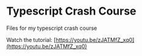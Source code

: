 # Typescript Crash Course

Files for my typescript crash course

Watch the tutorial: [https://youtu.be/zJATMfZ_xq0](https://youtu.be/zJATMfZ_xq0)
